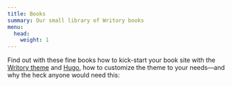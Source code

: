 ```yaml
---
title: Books
summary: Our small library of Writory books
menu:
  head:
    weight: 1
---
```


Find out with these fine books how to kick-start your book site with the [Writory theme](https://github.com/MichaelSchmidle/writory-hugo-theme/) and [Hugo](https://gohugo.io/), how to customize the theme to your needs—and why the heck anyone would need this:
